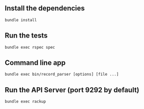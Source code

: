 ## Install the dependencies

    bundle install

## Run the tests

    bundle exec rspec spec

## Command line app

    bundle exec bin/record_parser [options] [file ...]

## Run the API Server (port 9292 by default)

    bundle exec rackup
